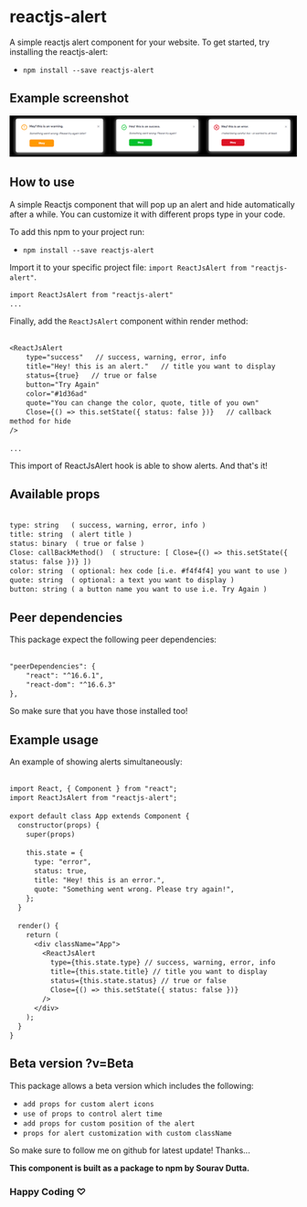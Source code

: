 # reactjs-alert

A simple reactjs alert component for your website.
To get started, try installing the reactjs-alert: 

- `npm install --save reactjs-alert`

## Example screenshot
![alt demo](./demo.png)

## How to use

A simple Reactjs component that will pop up an alert and hide automatically after a while. You can customize it with different props type in your code.

To add this npm to your project run:

- `npm install --save reactjs-alert`

Import it to your specific project file: `import ReactJsAlert from "reactjs-alert"`.

```
import ReactJsAlert from "reactjs-alert"
...
```

Finally, add the `ReactJsAlert` component within render method:

```

<ReactJsAlert
    type="success"   // success, warning, error, info
    title="Hey! this is an alert."   // title you want to display
    status={true}   // true or false
    button="Try Again"
    color="#1d36ad"
    quote="You can change the color, quote, title of you own"
    Close={() => this.setState({ status: false })}   // callback method for hide
/>

...
```
This import of ReactJsAlert hook is able to show alerts. 
And that's it!

## Available props

```

type: string   ( success, warning, error, info )
title: string  ( alert title )
status: binary  ( true or false )
Close: callBackMethod()  ( structure: [ Close={() => this.setState({ status: false })} ])
color: string  ( optional: hex code [i.e. #f4f4f4] you want to use )
quote: string  ( optional: a text you want to display )
button: string ( a button name you want to use i.e. Try Again )

```

## Peer dependencies

This package expect the following peer dependencies:

```

"peerDependencies": {
    "react": "^16.6.1",
    "react-dom": "^16.6.3"
},

```
So make sure that you have those installed too!


## Example usage

An example of showing alerts simultaneously:

```

import React, { Component } from "react";
import ReactJsAlert from "reactjs-alert";

export default class App extends Component {
  constructor(props) {
    super(props)
  
    this.state = {
      type: "error",
      status: true,
      title: "Hey! this is an error.",
      quote: "Something went wrong. Please try again!",
    };
  }
  
  render() {
    return (
      <div className="App">
        <ReactJsAlert
          type={this.state.type} // success, warning, error, info
          title={this.state.title} // title you want to display
          status={this.state.status} // true or false
          Close={() => this.setState({ status: false })}
        />
      </div>
    );
  }
}

```


## Beta version ?v=Beta

This package allows a beta version which includes the following:

- `add props for custom alert icons`
- `use of props to control alert time`
- `add props for custom position of the alert`
- `props for alert customization with custom className`

So make sure to follow me on github for latest update! Thanks...

**This component is built as a package to npm by Sourav Dutta.**


### Happy Coding ♡
